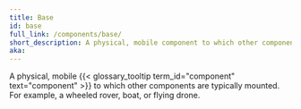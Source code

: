 ```yaml
---
title: Base
id: base
full_link: /components/base/
short_description: A physical, mobile component to which other components are typically mounted. For example, a wheeled rover, boat, or flying drone.
aka:
---
```


A physical, mobile {{< glossary_tooltip term_id="component" text="component" >}} to which other components are typically mounted. For example, a wheeled rover, boat, or flying drone.
